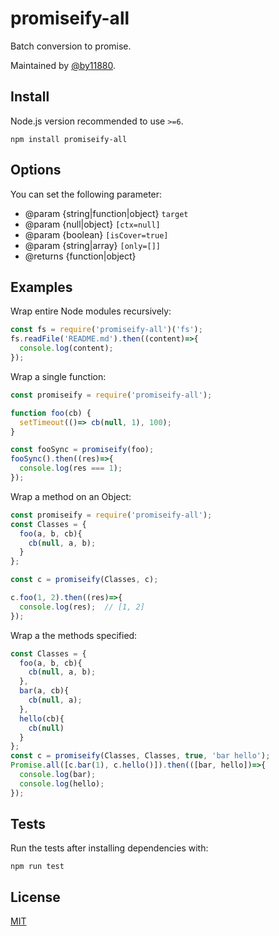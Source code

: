 promiseify-all
========
Batch conversion to promise.

Maintained by [@by11880](https://github.com/jiuhuan).

## Install
Node.js version recommended to use `>=6`.
```base
npm install promiseify-all
```

## Options
You can set the following parameter:
- @param {string|function|object}  `target`
- @param {null|object}             `[ctx=null]`
- @param {boolean}                 `[isCover=true]`
- @param {string|array}            `[only=[]]`
- @returns {function|object}

## Examples

Wrap entire Node modules recursively:
```javascript
const fs = require('promiseify-all')('fs');
fs.readFile('README.md').then((content)=>{
  console.log(content);
});
```

Wrap a single function:
```javascript
const promiseify = require('promiseify-all');

function foo(cb) {
  setTimeout(()=> cb(null, 1), 100);
}

const fooSync = promiseify(foo);
fooSync().then((res)=>{
  console.log(res === 1);
});
```

Wrap a method on an Object:
```javascript
const promiseify = require('promiseify-all');
const Classes = {
  foo(a, b, cb){
    cb(null, a, b);
  }
};

const c = promiseify(Classes, c);

c.foo(1, 2).then((res)=>{
  console.log(res);  // [1, 2]
});

```

Wrap a the methods specified:
```javascript
const Classes = {
  foo(a, b, cb){
    cb(null, a, b);
  },
  bar(a, cb){
    cb(null, a);
  },
  hello(cb){
    cb(null)
  }
};
const c = promiseify(Classes, Classes, true, 'bar hello');
Promise.all([c.bar(1), c.hello()]).then(([bar, hello])=>{
  console.log(bar);
  console.log(hello);
});
```

## Tests
Run the tests after installing dependencies with:
```base
npm run test
```

## License

[MIT](LICENSE)
